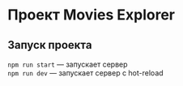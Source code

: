 # Проект Movies Explorer

## Запуск проекта

`npm run start` — запускает сервер   
`npm run dev` — запускает сервер с hot-reload
